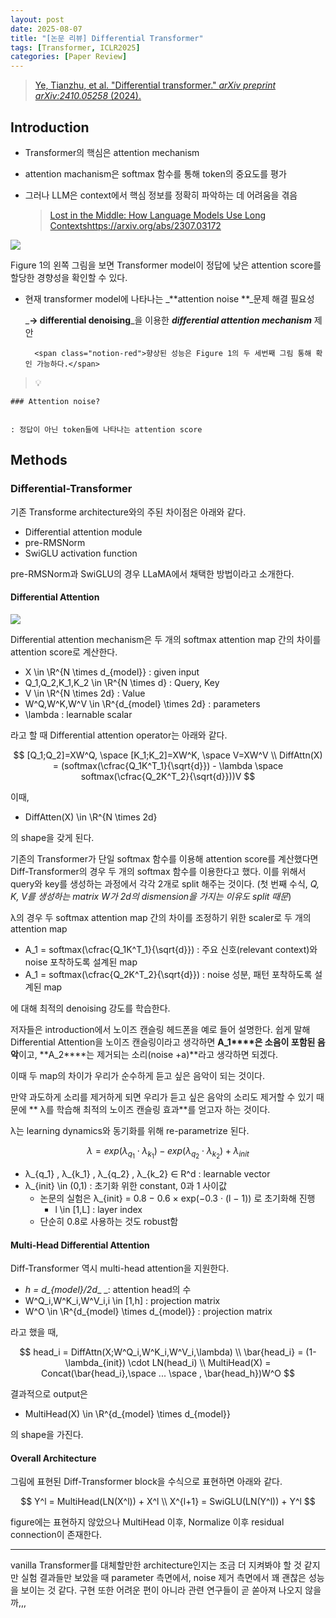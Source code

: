 ```yaml
---
layout: post
date: 2025-08-07
title: "[논문 리뷰] Differential Transformer"
tags: [Transformer, ICLR2025]
categories: [Paper Review]
---
```


> [Ye, Tianzhu, et al. "Differential transformer." ](https://arxiv.org/abs/2410.05258)[_arXiv preprint arXiv:2410.05258_](https://arxiv.org/abs/2410.05258)[ (2024).](https://arxiv.org/abs/2410.05258)



## Introduction

- Transformer의 핵심은 attention mechanism
- attention machanism은 softmax 함수를 통해 token의 중요도를 평가
- 그러나 LLM은 context에서 핵심 정보를 정확히 파악하는 데 어려움을 겪음

	> [Lost in the Middle: How Language Models Use Long Contextshttps://arxiv.org/abs/2307.03172](https://arxiv.org/abs/2307.03172)


![](https://prod-files-secure.s3.us-west-2.amazonaws.com/542b861c-36a8-4051-84e5-8804b6728dba/9083ea56-691a-4752-ae26-47f403431ac8/image.png?X-Amz-Algorithm=AWS4-HMAC-SHA256&X-Amz-Content-Sha256=UNSIGNED-PAYLOAD&X-Amz-Credential=ASIAZI2LB466Y7YFY7FF%2F20251006%2Fus-west-2%2Fs3%2Faws4_request&X-Amz-Date=20251006T190114Z&X-Amz-Expires=3600&X-Amz-Security-Token=IQoJb3JpZ2luX2VjEPv%2F%2F%2F%2F%2F%2F%2F%2F%2F%2FwEaCXVzLXdlc3QtMiJHMEUCIQDicA2qm3WY%2Fw5hShL7emU4uc3JRTpFmtWa%2FiAr%2BIGpiQIgGbAr8%2F9lR9RTgsIw07hyQPYfrBTCDYBHptCmXdgfbvsqiAQIlP%2F%2F%2F%2F%2F%2F%2F%2F%2F%2FARAAGgw2Mzc0MjMxODM4MDUiDErN1L9uEZrwOWUifCrcA7oqWhUZsPC8VYtbCFgf%2BZkyqe6UQU5sd2etz%2BxGI69%2F1mI0eKwVW79kQFOFmXy3MtEGq7AG4x2VtqhsUx81eMS%2B0YASzsE6tMPCX0xWojZoll7%2FIebjP0rjNgjbODvRS6%2BurejB6dlM0LVzkFwcBvIsqYS0aOOLnnRa0d6AXK1ybUjvhxV3VViN3Znp2Wu6EzP7bLuM45SBYRVvvnp1%2BFCOtU5Yeqzh24EJupGeeM6Gis7VtcYyV01IAJ1b51cbioxg9ll3p3WdFbqkPyTKFiHotPos1hggdt%2BjIlw2N0PO4OIK39%2FmuTsWsj%2FF8218Uy8TsiKEC6FN4G1P4cScEw2YjCFg6GDdeGx8cG6kNtJpX%2BCEbuGSqp6mTxWQtmkqyQX%2F6PKrR96OYnNSDVroXAO5TEpD1H7v06t7CJjB27BqSpI4pHdDVked2hjvX6h%2FG9Cal9yAoManbE8gfoXgtEEmMCTBIS54pVYKX0VC7%2FZGbWQ96HokXL7Zte%2FCoRWoxnuT9ErtYdCJYFCkFuh3Sxoe%2FpzEu%2FFmmst3ssom7xR8bv8%2ByN1NVHeTM8xieDZqcT7OoxGh4PAMxJQnx6BFgIC9aw1l1xMq5B2a3e2W51QTVZ%2B0uJXSmqtSg1qAMPuekMcGOqUB0%2Bmf2qcLmHQThFvlSM060CeSPkNO%2Bl1WM2tjOCFGdOXRwRpuibAgWZqbT65RSMU35cOQ%2BAIv75Jb0yDAw%2FKrI%2FVh%2BKIJ2bQtHDOTjcSsmYv8sl9H%2BCw38etNxDsU%2B57L21cYMS534RUfzrDcAVvL0XC5BZGrMsowfsFvoRx%2F%2Fq7s3rYxD%2BThVZiE8EDPEp%2BGu%2FYLllwebuz6Plf%2F0Soy5rFdvQSn&X-Amz-Signature=e1f98665b8321c08f9abfa35adac51879ea03d2a21d42f029b58e6486bbba50b&X-Amz-SignedHeaders=host&x-amz-checksum-mode=ENABLED&x-id=GetObject)


Figure 1의 왼쪽 그림을 보면 Transformer model이 정답에 낮은 attention score를 할당한 경향성을 확인할 수 있다.

- 현재 transformer model에 나타나는 _**attention noise **_문제 해결 필요성

	_**→ differential denoising**_을 이용한 _**differential attention mechanism**_ 제안


		<span class="notion-red">향상된 성능은 Figure 1의 두 세번째 그림 통해 확인 가능하다.</span>


> 💡 


	### Attention noise?


	: 정답이 아닌 token들에 나타나는 attention score



## Methods



### Differential-Transformer


기존 Transforme architecture와의 주된 차이점은 아래와 같다.

- Differential attention module
- pre-RMSNorm
- SwiGLU activation function

pre-RMSNorm과 SwiGLU의 경우 LLaMA에서 채택한 방법이라고 소개한다.



#### Differential Attention


![](https://prod-files-secure.s3.us-west-2.amazonaws.com/542b861c-36a8-4051-84e5-8804b6728dba/116d70b2-1963-4810-9167-f4c7d8a06e8f/image.png?X-Amz-Algorithm=AWS4-HMAC-SHA256&X-Amz-Content-Sha256=UNSIGNED-PAYLOAD&X-Amz-Credential=ASIAZI2LB466Y7YFY7FF%2F20251006%2Fus-west-2%2Fs3%2Faws4_request&X-Amz-Date=20251006T190114Z&X-Amz-Expires=3600&X-Amz-Security-Token=IQoJb3JpZ2luX2VjEPv%2F%2F%2F%2F%2F%2F%2F%2F%2F%2FwEaCXVzLXdlc3QtMiJHMEUCIQDicA2qm3WY%2Fw5hShL7emU4uc3JRTpFmtWa%2FiAr%2BIGpiQIgGbAr8%2F9lR9RTgsIw07hyQPYfrBTCDYBHptCmXdgfbvsqiAQIlP%2F%2F%2F%2F%2F%2F%2F%2F%2F%2FARAAGgw2Mzc0MjMxODM4MDUiDErN1L9uEZrwOWUifCrcA7oqWhUZsPC8VYtbCFgf%2BZkyqe6UQU5sd2etz%2BxGI69%2F1mI0eKwVW79kQFOFmXy3MtEGq7AG4x2VtqhsUx81eMS%2B0YASzsE6tMPCX0xWojZoll7%2FIebjP0rjNgjbODvRS6%2BurejB6dlM0LVzkFwcBvIsqYS0aOOLnnRa0d6AXK1ybUjvhxV3VViN3Znp2Wu6EzP7bLuM45SBYRVvvnp1%2BFCOtU5Yeqzh24EJupGeeM6Gis7VtcYyV01IAJ1b51cbioxg9ll3p3WdFbqkPyTKFiHotPos1hggdt%2BjIlw2N0PO4OIK39%2FmuTsWsj%2FF8218Uy8TsiKEC6FN4G1P4cScEw2YjCFg6GDdeGx8cG6kNtJpX%2BCEbuGSqp6mTxWQtmkqyQX%2F6PKrR96OYnNSDVroXAO5TEpD1H7v06t7CJjB27BqSpI4pHdDVked2hjvX6h%2FG9Cal9yAoManbE8gfoXgtEEmMCTBIS54pVYKX0VC7%2FZGbWQ96HokXL7Zte%2FCoRWoxnuT9ErtYdCJYFCkFuh3Sxoe%2FpzEu%2FFmmst3ssom7xR8bv8%2ByN1NVHeTM8xieDZqcT7OoxGh4PAMxJQnx6BFgIC9aw1l1xMq5B2a3e2W51QTVZ%2B0uJXSmqtSg1qAMPuekMcGOqUB0%2Bmf2qcLmHQThFvlSM060CeSPkNO%2Bl1WM2tjOCFGdOXRwRpuibAgWZqbT65RSMU35cOQ%2BAIv75Jb0yDAw%2FKrI%2FVh%2BKIJ2bQtHDOTjcSsmYv8sl9H%2BCw38etNxDsU%2B57L21cYMS534RUfzrDcAVvL0XC5BZGrMsowfsFvoRx%2F%2Fq7s3rYxD%2BThVZiE8EDPEp%2BGu%2FYLllwebuz6Plf%2F0Soy5rFdvQSn&X-Amz-Signature=6e2d81ede0052a5b36737d0ca592f97258599851d6bfdbbe01518b2ca4f2033e&X-Amz-SignedHeaders=host&x-amz-checksum-mode=ENABLED&x-id=GetObject)


Differential attention mechanism은 두 개의 softmax attention map 간의 차이를 attention score로 계산한다.

- X \in \R^{N \times d\_{model}} : given input
- Q\_1,Q\_2,K\_1,K\_2 \in \R^{N \times d} : Query, Key
- V \in \R^{N \times 2d} : Value
- W^Q,W^K,W^V \in \R^{d\_{model} \times 2d} : parameters
- \lambda : learnable scalar

라고 할 때 Differential attention operator는 아래와 같다.


$$
[Q_1;Q_2]=XW^Q, \space [K_1;K_2]=XW^K, \space V=XW^V \\
DiffAttn(X) = (softmax(\cfrac{Q_1K^T_1}{\sqrt{d}}) - \lambda \space softmax(\cfrac{Q_2K^T_2}{\sqrt{d}}))V
$$


이때,

- DiffAtten(X) \in \R^{N \times 2d}

의 shape을 갖게 된다.


기존의 Transformer가 단일 softmax 함수를 이용해 attention score를 계산했다면 Diff-Transformer의 경우 두 개의 softmax 함수를 이용한다고 했다. 이를 위해서 query와 key를 생성하는 과정에서 각각 2개로 split 해주는 것이다. <span class="notion-red">(첫 번째 수식, </span><span class="notion-red">_Q, K, V를 생성하는 matrix W가 2d의 dismension을 가지는 이유도 split 때문_</span><span class="notion-red">)</span>


 λ의 경우 두 softmax attention map 간의 차이를 조정하기 위한 scaler로 두 개의 attention map

- A\_1 = softmax(\cfrac{Q\_1K^T\_1}{\sqrt{d}}) : 주요 신호(relevant context)와 noise 포착하도록 설계된 map
- A\_1 = softmax(\cfrac{Q\_2K^T\_2}{\sqrt{d}}) : noise 성분, 패턴 포착하도록 설계된 map 

에 대해 최적의 denoising 강도를 학습한다.


저자들은 introduction에서 노이즈 캔슬링 헤드폰을 예로 들어 설명한다. 쉽게 말해 Differential Attention을 노이즈 캔슬링이라고 생각하면 **A\_1****은 소음이 포함된 음악**이고, **A\_2****는 제거되는 소리(noise +a)**라고 생각하면 되겠다. 


이때 두 map의 차이가 우리가 순수하게 듣고 싶은 음악이 되는 것이다. 


만약 과도하게 소리를 제거하게 되면 우리가 듣고 싶은 음악의 소리도 제거할 수 있기 때문에 ** λ를 학습해 최적의 노이즈 캔슬링 효과**를 얻고자 하는 것이다.


λ는 learning dynamics와 동기화를 위해 re-parametrize 된다.


$$
\lambda = exp(\lambda_{q_1} \cdot \lambda_{k_1}) - exp(\lambda_{q_2} \cdot \lambda_{k_2}) + \lambda_{init}
$$

- λ\_{q\_1} , λ\_{k\_1} , λ\_{q\_2} , λ\_{k\_2} ∈ R^d : learnable vector
- λ\_{init} \in (0,1) : 초기화 위한 constant, 0과 1 사이값
	- 논문의 실험은 λ\_{init} = 0.8 − 0.6 × exp(−0.3 · (l − 1)) 로 초기화해 진행
		- l \in [1,L] : layer index
	- 단순히 0.8로 사용하는 것도 robust함


#### **Multi-Head Differential Attention**


Diff-Transformer 역시 multi-head attention을 지원한다.

- _h = d\_{model}/2d__ _: attention head의 수
- W^Q\_i,W^K\_i,W^V\_i,i \in [1,h] : projection matrix
- W^O \in \R^{d\_{model} \times d\_{model}} : projection matrix

라고 했을 때,


$$
head_i = DiffAttn(X;W^Q_i,W^K_i,W^V_i,\lambda) \\
\bar{head_i} = (1-\lambda_{init}) \cdot LN(head_i) \\
MultiHead(X) = Concat(\bar{head_i},\space ... \space , \bar{head_h})W^O
$$


결과적으로 output은

- MultiHead(X) \in \R^{d\_{model} \times d\_{model}}

의 shape을 가진다.



#### Overall Architecture


그림에 표현된 Diff-Transformer block을 수식으로 표현하면 아래와 같다.


$$
Y^l = MultiHead(LN(X^l)) + X^l \\
X^{l+1} = SwiGLU(LN(Y^l)) + Y^l
$$


figure에는 표현하지 않았으나 MultiHead 이후, Normalize 이후 residual connection이 존재한다.


---


vanilla Transformer를 대체할만한 architecture인지는 조금 더 지켜봐야 할 것 같지만 실험 결과들만 보았을 때 parameter 측면에서, noise 제거 측면에서 꽤 괜찮은 성능을 보이는 것 같다. 구현 또한 어려운 편이 아니라 관련 연구들이 곧 쏟아져 나오지 않을까,,,

